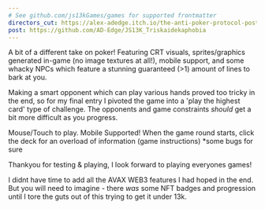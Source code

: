 ```yaml
---
# See github.com/js13kGames/games for supported frontmatter
directors_cut: https://alex-adedge.itch.io/the-anti-poker-protocol-post-jam
post: https://github.com/AD-Edge/JS13K_Triskaidekaphobia
---
```

A bit of a different take on poker!
Featuring CRT visuals, sprites/graphics generated in-game (no image textures at all!), mobile support, and some whacky NPCs which feature a stunning guaranteed (>1) amount of lines to bark at you.

Making a smart opponent which can play various hands proved too tricky in the end, so for my final entry I pivoted the game into a 'play the highest card' type of challenge. The opponents and game constraints *should* get a bit more difficult as you progress.

Mouse/Touch to play.
Mobile Supported!
When the game round starts, click the deck for an overload of information (game instructions)
*some bugs for sure 

Thankyou for testing & playing, I look forward to playing everyones games!

I didnt have time to add all the AVAX WEB3 features I had hoped in the end. But you will need to imagine - there *was* some NFT badges and progression until I tore the guts out of this trying to get it under 13k.